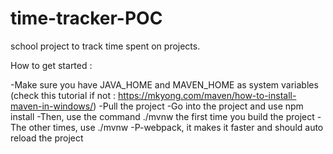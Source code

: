 # time-tracker-POC
school project to track time spent on projects.

How to get started :

-Make sure you have JAVA_HOME and MAVEN_HOME as system variables (check this tutorial if not : https://mkyong.com/maven/how-to-install-maven-in-windows/) 
-Pull the project 
-Go into the project and use npm install 
-Then, use the command ./mvnw the first time you build the project 
-The other times, use ./mvnw -P-webpack, it makes it faster and should auto reload the project 

